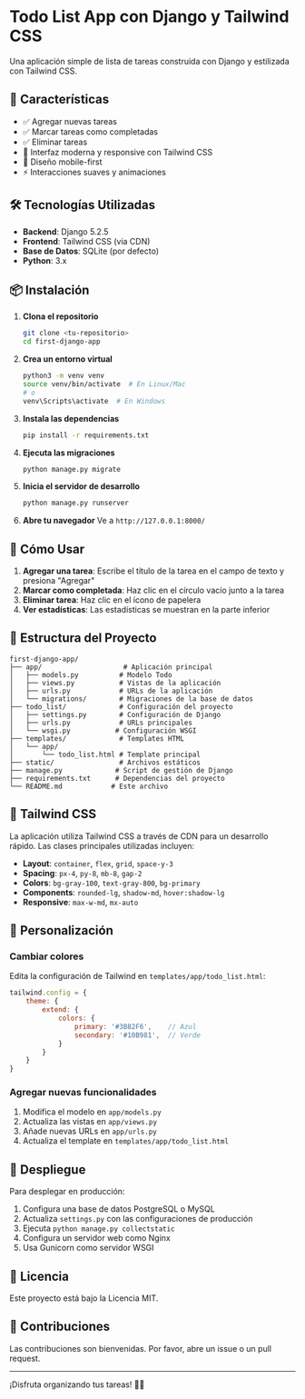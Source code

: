 # Todo List App con Django y Tailwind CSS

Una aplicación simple de lista de tareas construida con Django y estilizada con Tailwind CSS.

## 🚀 Características

- ✅ Agregar nuevas tareas
- ✅ Marcar tareas como completadas
- ✅ Eliminar tareas
- 🎨 Interfaz moderna y responsive con Tailwind CSS
- 📱 Diseño mobile-first
- ⚡ Interacciones suaves y animaciones

## 🛠️ Tecnologías Utilizadas

- **Backend**: Django 5.2.5
- **Frontend**: Tailwind CSS (via CDN)
- **Base de Datos**: SQLite (por defecto)
- **Python**: 3.x

## 📦 Instalación

1. **Clona el repositorio**
   ```bash
   git clone <tu-repositorio>
   cd first-django-app
   ```

2. **Crea un entorno virtual**
   ```bash
   python3 -m venv venv
   source venv/bin/activate  # En Linux/Mac
   # o
   venv\Scripts\activate  # En Windows
   ```

3. **Instala las dependencias**
   ```bash
   pip install -r requirements.txt
   ```

4. **Ejecuta las migraciones**
   ```bash
   python manage.py migrate
   ```

5. **Inicia el servidor de desarrollo**
   ```bash
   python manage.py runserver
   ```

6. **Abre tu navegador**
   Ve a `http://127.0.0.1:8000/`

## 🎯 Cómo Usar

1. **Agregar una tarea**: Escribe el título de la tarea en el campo de texto y presiona "Agregar"
2. **Marcar como completada**: Haz clic en el círculo vacío junto a la tarea
3. **Eliminar tarea**: Haz clic en el ícono de papelera
4. **Ver estadísticas**: Las estadísticas se muestran en la parte inferior

## 📁 Estructura del Proyecto

```
first-django-app/
├── app/                    # Aplicación principal
│   ├── models.py          # Modelo Todo
│   ├── views.py           # Vistas de la aplicación
│   ├── urls.py            # URLs de la aplicación
│   └── migrations/        # Migraciones de la base de datos
├── todo_list/             # Configuración del proyecto
│   ├── settings.py        # Configuración de Django
│   ├── urls.py            # URLs principales
│   └── wsgi.py           # Configuración WSGI
├── templates/             # Templates HTML
│   └── app/
│       └── todo_list.html # Template principal
├── static/                # Archivos estáticos
├── manage.py             # Script de gestión de Django
├── requirements.txt      # Dependencias del proyecto
└── README.md            # Este archivo
```

## 🎨 Tailwind CSS

La aplicación utiliza Tailwind CSS a través de CDN para un desarrollo rápido. Las clases principales utilizadas incluyen:

- **Layout**: `container`, `flex`, `grid`, `space-y-3`
- **Spacing**: `px-4`, `py-8`, `mb-8`, `gap-2`
- **Colors**: `bg-gray-100`, `text-gray-800`, `bg-primary`
- **Components**: `rounded-lg`, `shadow-md`, `hover:shadow-lg`
- **Responsive**: `max-w-md`, `mx-auto`

## 🔧 Personalización

### Cambiar colores
Edita la configuración de Tailwind en `templates/app/todo_list.html`:

```javascript
tailwind.config = {
    theme: {
        extend: {
            colors: {
                primary: '#3B82F6',    // Azul
                secondary: '#10B981',  // Verde
            }
        }
    }
}
```

### Agregar nuevas funcionalidades
1. Modifica el modelo en `app/models.py`
2. Actualiza las vistas en `app/views.py`
3. Añade nuevas URLs en `app/urls.py`
4. Actualiza el template en `templates/app/todo_list.html`

## 🚀 Despliegue

Para desplegar en producción:

1. Configura una base de datos PostgreSQL o MySQL
2. Actualiza `settings.py` con las configuraciones de producción
3. Ejecuta `python manage.py collectstatic`
4. Configura un servidor web como Nginx
5. Usa Gunicorn como servidor WSGI

## 📝 Licencia

Este proyecto está bajo la Licencia MIT.

## 🤝 Contribuciones

Las contribuciones son bienvenidas. Por favor, abre un issue o un pull request.

---

¡Disfruta organizando tus tareas! 📝✨
